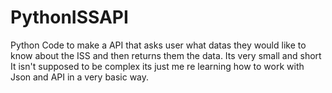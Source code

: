 # PythonISSAPI
 Python Code to make a API that asks user what datas they would like to know about the ISS and then returns them the data. 
 Its very small and short
 It isn't supposed to be complex its just me re learning how to work with Json and API in a very basic way.
